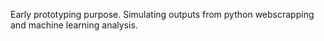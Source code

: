 Early prototyping purpose.
Simulating outputs from python webscrapping and machine learning analysis.
